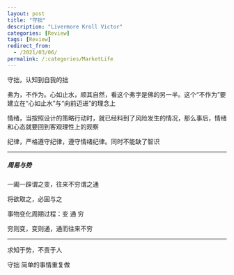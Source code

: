 ```yaml
---
layout: post
title: "守拙"
description: "Livermore Kroll Victor"
categories: [Review]
tags: [Review]
redirect_from:
  - /2021/03/06/
permalink: /:categories/MarketLife
---
```


守拙，认知到自我的拙

弗为，不作为。心如止水，顺其自然，看这个弗字是佛的另一半。这个“不作为”要建立在“心如止水”与“向前迈进”的理念上

情绪，当按照设计的策略行动时，就已经料到了风险发生的情况，那么事后，情绪和心态就要回到客观理性上的观察

纪律，严格遵守纪律，遵守情绪纪律。同时不能缺了智识

****
##### 周易与势
一阖一辟谓之变，往来不穷谓之通

将欲取之，必固与之

事物变化周期过程：变 通 穷

穷则变，变则通，通而往来不穷

****

求知于势，不责于人

守拙 简单的事情重复做

